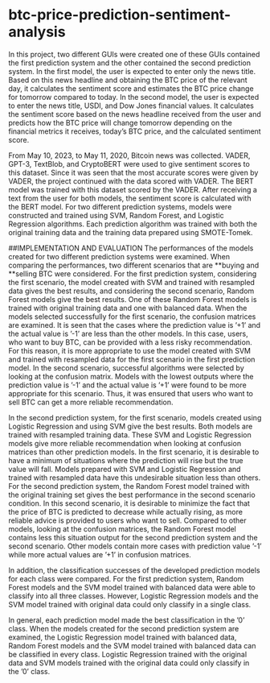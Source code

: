 # btc-price-prediction-sentiment-analysis

In this project, two different GUIs were created one of these GUIs contained the first prediction system and the other contained the second prediction system. In the first model, the user is expected to enter only the news title. Based on this news headline and obtaining the BTC price of the relevant day, it calculates the sentiment score and estimates the BTC price change for tomorrow compared to today. In the second model, the user is expected to enter the news title, USDI, and Dow Jones financial values. It calculates the sentiment score based on the news headline received from the user and predicts how the BTC price will change tomorrow depending on the financial metrics it receives, today’s BTC price, and the calculated sentiment score.


From May 10, 2023, to May 11, 2020, Bitcoin news was collected. VADER, GPT-3, TextBlob, and CryptoBERT were used to give sentiment scores to this dataset. Since it was seen that the most accurate scores were given by VADER, the project continued with the data scored with VADER. The BERT model was trained with this dataset scored by the VADER. After receiving a text from the user for both models, the sentiment score is calculated with the BERT model. For two different prediction systems, models were constructed and trained using SVM, Random Forest, and Logistic Regression algorithms. Each prediction algorithm was trained with both the original training data and the training data prepared using SMOTE-Tomek.

##IMPLEMENTATION AND EVALUATION 
The performances of the models created for two different prediction systems were examined. When comparing the performances, two different scenarios that are **buying and **selling BTC were considered. For the first prediction system, considering the first scenario, the model created with SVM and trained with resampled data gives the best results, and considering the second scenario, Random Forest models give the best results. One of these Random Forest models is trained with original training data and one with balanced data. When the models selected successfully for the first scenario, the confusion matrices are examined. It is seen that the cases where the prediction value is ’+1’ and the actual value is ’-1’ are less than the other models. In this case, users, who want to buy BTC, can be provided with a less risky recommendation. For this reason, it is more appropriate to use the model created with SVM and trained with resampled data for the first scenario in the first prediction model.  In the second scenario, successful algorithms were selected by looking at the confusion matrix. Models with the lowest outputs where the prediction value is ’-1’ and the actual value is ’+1’ were found to be more appropriate for this scenario. Thus, it was ensured that users who want to sell BTC can get a more reliable recommendation.

In the second prediction system, for the first scenario, models created using Logistic Regression and using SVM give the best results. Both models are trained with resampled training data. These SVM and Logistic Regression models give more reliable recommendation when looking at confusion matrices than other prediction models. In the first scenario, it is desirable to have a minimum of situations where the prediction will rise but the true value will fall. Models prepared with SVM and Logistic Regression and trained with resampled data have this undesirable situation less than others. For the second prediction system, the Random Forest model trained with the original training set gives the best performance in the second scenario condition. In this second scenario, it is desirable to minimize the fact that the price of BTC is predicted to decrease while actually rising, as more reliable advice is provided to users who want to sell. Compared to other models, looking at the confusion matrices, the Random Forest model contains less this situation output for the second prediction system and the second scenario. Other models contain more cases with prediction value ’-1’ while more actual values are ’+1’ in confusion matrices.

In addition, the classification successes of the developed prediction models for each class were compared. For the first prediction system, Random Forest models and the SVM model trained with balanced data were able to classify into all three classes. However, Logistic Regression models and the SVM model trained with original data could only classify in a single class. 

In general, each prediction model made the best classification in the ’0’ class. When the models created for the second prediction system are examined, the Logistic Regression model trained with balanced data, Random Forest models and the SVM model trained with balanced data can be classified in every class. Logistic Regression trained with the original data and SVM models trained with the original data could only classify in the ’0’ class.



